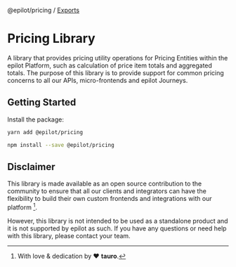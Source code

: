 @epilot/pricing / [Exports](modules.md)

# Pricing Library

A library that provides pricing utility operations for Pricing Entities within the epilot Platform, such as calculation of price item totals and aggregated totals. The purpose of this library is to provide support for common pricing concerns to all our APIs, micro-frontends and epilot Journeys.

## Getting Started

Install the package:

```bash
yarn add @epilot/pricing
```

```bash
npm install --save @epilot/pricing
```

## Disclaimer

This library is made available as an open source contribution to the community to ensure that all our clients and integrators can have the flexibility to build their own custom frontends and integrations with our platform [^1].

However, this library is not intended to be used as a standalone product and it is not supported by epilot as such. If you have any questions or need help with this library, please contact your team.

[^1]: With love & dedication by :heart: **tauro**.
